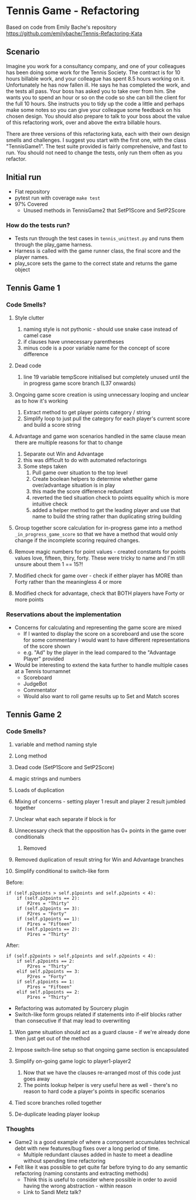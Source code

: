 # Tennis Game - Refactoring

Based on code from Emily Bache's repository
https://github.com/emilybache/Tennis-Refactoring-Kata

## Scenario

Imagine you work for a consultancy company, and one of your colleagues has been doing some work for the Tennis Society. 
The contract is for 10 hours billable work, and your colleague has spent 8.5 hours working on it. 
Unfortunately he has now fallen ill. He says he has completed the work, and the tests all pass. 
Your boss has asked you to take over from him. She wants you to spend an hour or so on the code so she can bill the client for the full 10 hours. 
She instructs you to tidy up the code a little and perhaps make some notes so you can give your colleague some feedback on his chosen design. 
You should also prepare to talk to your boss about the value of this refactoring work, over and above the extra billable hours.

There are three versions of this refactoring kata, each with their own design smells and challenges. 
I suggest you start with the first one, with the class "TennisGame1". The test suite provided is fairly comprehensive, and fast to run. 
You should not need to change the tests, only run them often as you refactor.

## Initial run

* Flat repository
* pytest run with coverage `make test`
* 97% Covered
    * Unused methods in TennisGame2 that SetP1Score and SetP2Score

### How do the tests run?

* Tests run through the test cases in `tennis_unittest.py` and runs them through the play_game harness. 
* Harness is called with the game runner class, the final score and the player names.
* play_score sets the game to the correct state and returns the game object


## Tennis Game 1

### Code Smells?

1. Style clutter
    1. naming style is not pythonic - should use snake case instead of camel case
    1. if clauses have unnecessary parentheses
    1. minus code is a poor variable name for the concept of score difference

1. Dead code
    1. line 19 variable tempScore initialised but completely unused until the in progress game score branch (L37 onwards)  

1. Ongoing game score creation is using unnecessary looping and unclear as to how it's working
    1. Extract method to get player points category / string
    1. Simplify loop to just pull the category for each player's current score and build a score string

1. Advantage and game won scenarios handled in the same clause mean there are multiple reasons for that to change
    1. Separate out Win and Advantage 
    1. this was difficult to do with automated refactorings
    1. Some steps taken
        1. Pull game over situation to the top level
        1. Create boolean helpers to determine whether game over/advantage situation is in play
        1. this made the score difference redundant
        1. reverted the tied situation check to points equality which is more intuitive check
        1. added a helper method to get the leading player and use that name to build the string rather than duplicating string building
    
1. Group together score calculation for in-progress game into a method `_in_progress_game_score` so that we have a method 
that would only change if the incomplete scoring required changes.

1. Remove magic numbers for point values - created constants for points values love, fifteen, thiry, forty. These were 
tricky to name and I'm still unsure about them 1 == 15?!

1. Modified check for game over - check if either player has MORE than Forty rather than the meaningless 4 or more

1. Modified check for advantage, check that BOTH players have Forty or more points

### Reservations about the implementation

* Concerns for calculating and representing the game score are mixed
    * If I wanted to display the score on a scoreboard and use the score for some commentary I would want to have different 
    representations of the score shown
    * e.g. "Ad" by the player in the lead compared to the "Advantage Player" provided
* Would be interesting to extend the kata further to handle multiple cases at a Tennis tournamnet
    * Scoreboard
    * JudgeBot
    * Commentator
    * Would also want to roll game results up to Set and Match scores


## Tennis Game 2

### Code Smells?

1. variable and method naming style
1. Long method
1. Dead code (SetP1Score and SetP2Score)
1. magic strings and numbers
1. Loads of duplication
1. Mixing of concerns - setting player 1 result and player 2 result jumbled together
1. Unclear what each separate if block is for
1. Unnecessary check that the opposition has 0+ points in the game over conditionals
    1. Removed

1. Removed duplication of result string for Win and Advantage branches

1. Simplify conditional to switch-like form

Before:
```
if (self.p2points > self.p1points and self.p2points < 4):
    if (self.p2points == 2):
        P2res = "Thirty"
    if (self.p2points == 3):
        P2res = "Forty"
    if (self.p1points == 1):
        P1res = "Fifteen"
    if (self.p1points == 2):
        P1res = "Thirty"
```


After:
```
if (self.p2points > self.p1points and self.p2points < 4):
    if self.p2points == 2:
        P2res = "Thirty"
    elif self.p2points == 3:
        P2res = "Forty"
    if self.p1points == 1:
        P1res = "Fifteen"
    elif self.p1points == 2:
        P1res = "Thirty"
```

* Refactoring was automated by Sourcery plugin
* Switch-like form groups related if statements into if-elif blocks rather than consecutive if that may lead to overwriting

1. Won game situation should act as a guard clause - if we're already done then just get out of the method

1. Impose switch-line setup so that ongoing game section is encapsulated

1. Simplify on-going game logic to player1-player2
    1. Now that we have the clauses re-arranged most of this code just goes away
    1. The points lookup helper is very useful here as well - there's no reason to 
    hard code a player's points in specific scenarios

1. Tied score branches rolled together

1. De-duplicate leading player lookup


### Thoughts

* Game2 is a good example of where a component accumulates technical debt with new features/bug fixes over a long period of time.
    * Multiple redundant clauses added in haste to meet a deadline without spending time refactoring
* Felt like it was possible to get quite far before trying to do any semantic refactoring (naming constants and extracting methods)
    * Think this is useful to consider where possible in order to avoid having the wrong abstraction - within reason
    * Link to Sandi Metz talk?



